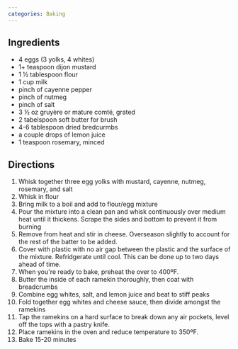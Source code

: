 ```yaml
---
categories: Baking
---
```


## Ingredients

 - 4 eggs (3 yolks, 4 whites)
 - 1+ teaspoon dijon mustard
 - 1 &frac12; tablespoon flour
 - 1 cup milk
 - pinch of cayenne pepper
 - pinch of nutmeg
 - pinch of salt
 - 3 &frac12; oz gruyère or mature comté, grated
 - 2 tabelspoon soft butter for brush
 - 4-6 tablespoon dried bredcurmbs
 - a couple drops of lemon juice
 - 1 teaspoon rosemary, minced

## Directions

1. Whisk together three egg yolks with mustard, cayenne, nutmeg, rosemary, and salt
2. Whisk in flour
3. Bring milk to a boil and add to flour/egg mixture
4. Pour the mixture into a clean pan and whisk continuously over medium heat until it thickens. Scrape the sides and bottom to prevent it from burning
5. Remove from heat and stir in cheese. Overseason slightly to account for the rest of the batter to be added.
6. Cover with plastic with no air gap between the plastic and the surface of the mixture. Refridgerate until cool. This can be done up to two days ahead of time.
7. When you're ready to bake, preheat the over to 400ºF.
8. Butter the inside of each ramekin thoroughly, then coat with breadcrumbs
9. Combine egg whites, salt, and lemon juice and beat to stiff peaks
10. Fold together egg whites and cheese sauce, then divide amongst the ramekins
11. Tap the ramekins on a hard surface to break down any air pockets, level off the tops with a pastry knife.
12. Place ramekins in the oven and reduce temperature to 350ºF.
13. Bake 15-20 minutes